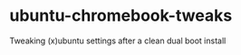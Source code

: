 ubuntu-chromebook-tweaks
========================

Tweaking (x)ubuntu settings after a clean dual boot install
